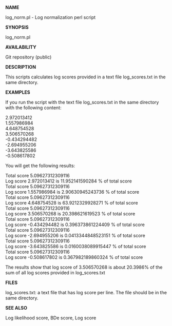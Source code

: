 **NAME**

log_norm.pl - Log normalization perl script

**SYNOPSIS**

log_norm.pl

**AVAILABILITY**

Git repository (public)

**DESCRIPTION**

This scripts calculates log scores provided in a text file log_scores.txt in the same directory.

**EXAMPLES**

If you run the script with the text file log_scores.txt in the same directory with the following content:

2.972013412  
1.557986984  
4.648754528  
3.506570268  
-0.434294482  
-2.694955206  
-3.643825586  
-0.508617802  


You will get the following results:

Total score 5.09627312309116  
Log score 2.972013412 is 11.952141590284 % of total score  
Total score 5.09627312309116  
Log score 1.557986984 is 2.90630945243736 % of total score  
Total score 5.09627312309116  
Log score 4.648754528 is 63.9212329928271 % of total score  
Total score 5.09627312309116  
Log score 3.506570268 is 20.398621619523 % of total score  
Total score 5.09627312309116  
Log score -0.434294482 is 0.396373861224409 % of total score  
Total score 5.09627312309116  
Log score -2.694955206 is 0.0413344848523151 % of total score  
Total score 5.09627312309116  
Log score -3.643825586 is 0.0160038089915447 % of total score  
Total score 5.09627312309116  
Log score -0.508617802 is 0.367982189860324 % of total score  

The results show that log score of 3.506570268 is about 20.3986% of the sum of all log scores provided in log_scores.txt

**FILES**

log_scores.txt: a text file that has log score per line. The file should be in the same directory.

**SEE ALSO**

Log likelihood score, BDe score, Log score
